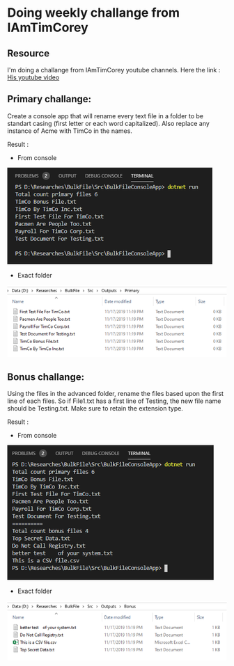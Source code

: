 # Doing weekly challange from IAmTimCorey

## Resource
I'm doing a challange from IAmTimCorey youtube channels. Here the link : [His youtube video](https://www.youtube.com/watch?v=Wj-aTJOVqNs)

## Primary challange:

Create a console app that will rename every text file in a folder to be standart casing (first letter or each word capitalized).
Also replace any instance of Acme with TimCo in the names.

Result :
* From console

![alt text](https://github.com/VendyP/bulk-file-renaming-csharp/blob/master/Assets/Images/proof-primary-challange.PNG "Proof 1")

* Exact folder

![alt text](https://github.com/VendyP/bulk-file-renaming-csharp/blob/master/Assets/Images/proof-primary-challange-2.PNG "Proof 2")

## Bonus challange:
Using the files in the advanced folder, rename the files based upon the first line of each files. 
So if File1.txt has a first line of Testing, the new file name should be Testing.txt.
Make sure to retain the extension type.

Result : 
* From console

![alt text](https://github.com/VendyP/bulk-file-renaming-csharp/blob/master/Assets/Images/proof-bonus-challange.PNG "Proof 1")

* Exact folder

![alt text](https://github.com/VendyP/bulk-file-renaming-csharp/blob/master/Assets/Images/proof-bonus-challange-2.PNG "Proof 2")
